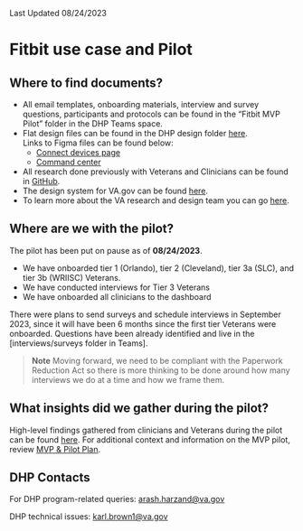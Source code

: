 Last Updated 08/24/2023 

# Fitbit use case and Pilot 

## Where to find documents? 

- All email templates, onboarding materials, interview and survey questions, participants and protocols can be found in the “Fitbit MVP Pilot” folder in the DHP Teams space. 
- Flat design files can be found in the DHP design folder [here](https://www.figma.com/file/IA2acFxgYdn9upFvxyC6UE/Command-Center?type=design&node-id=20%3A2&mode=design&t=zIKosS3RWwTHnMxk-1).         
Links to Figma files can be found below: 
    - [Connect devices page](https://www.figma.com/file/dUOJjrWtYFq1l7CZem0Paz/Active-consent-VA.gov-flow?type=design&node-id=239%3A37&mode=design&t=BFCakVV5fjGWkkIf-1)
    - [Command center](https://www.figma.com/file/IA2acFxgYdn9upFvxyC6UE/Command-Center?type=design&node-id=20%3A2&mode=design&t=zIKosS3RWwTHnMxk-1)
- All research done previously with Veterans and Clinicians can be found in [GitHub](https://github.com/department-of-veterans-affairs/va.gov-team/tree/master/products/health-care/digital-health-platform/research).  
- The design system for VA.gov can be found [here](https://design.va.gov). 
- To learn more about the VA research and design team you can go [here](https://depo-platform-documentation.scrollhelp.site/research-design/). 


## Where are we with the pilot? 

The pilot has been put on pause as of **08/24/2023**.

- We have onboarded tier 1 (Orlando), tier 2 (Cleveland), tier 3a (SLC), and tier 3b (WRIISC) Veterans.
- We have conducted interviews for Tier 3 Veterans
- We have onboarded all clinicians to the dashboard 

There were plans to send surveys and schedule interviews in September 2023, since it will have been 6 months since the first tier Veterans were onboarded. Questions have been already identified and live in the [interviews/surveys folder in Teams].

> **Note**
> Moving forward, we need to be compliant with the Paperwork Reduction Act so there is more thinking to be done around how many interviews we do at a time and how we frame them.  

## What insights did we gather during the pilot? 

High-level findings gathered from clinicians and Veterans during the pilot can be found [here](https://dvagov.sharepoint.com/:b:/r/sites/DHP/Shared%20Documents/General/Fitbit%20MVP%20Pilot/MVP%20%26%20Pilot%20Plan/DHP%20Insights%20Snapshot_August%202023.pdf?csf=1&web=1&e=XjGNKx).
 For additional context and information on the MVP pilot, review [MVP & Pilot Plan](https://dvagov.sharepoint.com/:f:/r/sites/DHP/Shared%20Documents/General/Fitbit%20MVP%20Pilot/MVP%20%26%20Pilot%20Plan?csf=1&web=1&e=rsvMOu). 


## DHP Contacts 

For DHP program-related queries: arash.harzand@va.gov

DHP technical issues: karl.brown1@va.gov 
